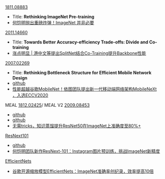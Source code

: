 [1811.08883](https://arxiv.org/pdf/1811.08883.pdf)

* Title: **Rethinking ImageNet Pre-training**
* [何恺明抛出重磅炸弹！ImageNet 并非必要](https://zhuanlan.zhihu.com/p/50697122) 



[2011.14660](https://arxiv.org/pdf/2011.14660.pdf)

* Title: **Towards Better Accuracy-efficiency Trade-offs: Divide and Co-training**
* [涨点明显 | 港中文等提出SplitNet结合Co-Training提升Backbone性能](https://zhuanlan.zhihu.com/p/333464621)



[2007.02269](https://arxiv.org/pdf/2007.02269.pdf)

* Title: **Rethinking Bottleneck Structure for Efficient Mobile Network Design**
* [github](https://github.com/RangiLyu/mobilenext)
* [性能超越谷歌MobileNet！依图团队提出新一代移动端网络架构MobileNeXt ，入选ECCV2020](https://zhuanlan.zhihu.com/p/268786080)



MEAL [1812.02425](https://arxiv.org/pdf/1812.02425.pdf)/ MEAL V2 [2009.08453](https://arxiv.org/pdf/2009.08453.pdf)

* [github](https://github.com/AaronHeee/MEAL)
* [github](https://github.com/szq0214/MEAL-V2)
* [无需tricks，知识蒸馏提升ResNet50在ImageNet上准确度至80%+](https://zhuanlan.zhihu.com/p/288399349)



[ResNext101](https://arxiv.org/pdf/1805.00932.pdf)

* [github](https://github.com/facebookresearch/ResNeXt)
* [何恺明团队新作ResNext-101：Instagram图片预训练，挑战ImageNet新精度](https://zhuanlan.zhihu.com/p/70757697)



[EfficientNets](https://arxiv.org/pdf/1905.11946.pdf)

* [谷歌开源缩放模型EfficientNets：ImageNet准确率创纪录，效率提高10倍](https://zhuanlan.zhihu.com/p/67663907)

